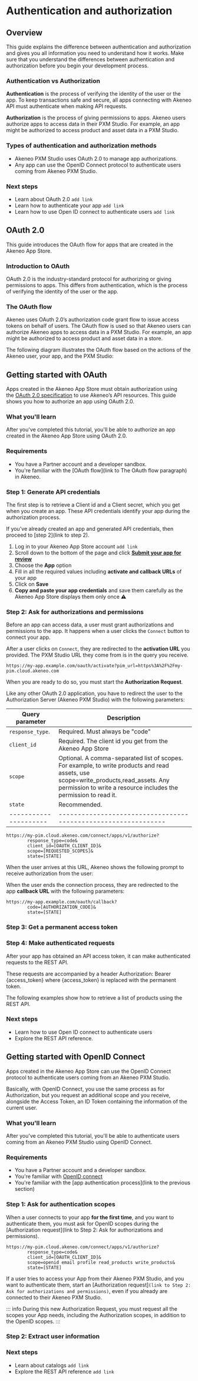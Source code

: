 # Authentication and authorization

## Overview

This guide explains the difference between authentication and authorization and gives you all information you need to understand how it works. Make sure that you understand the differences between authentication and authorization before you begin your development process.

### Authentication vs Authorization

**Authentication** is the process of verifying the identity of the user or the app. To keep transactions safe and secure, all apps connecting with Akeneo API must authenticate when making API requests.

**Authorization** is the process of giving permissions to apps. Akeneo users authorize apps to access data in their PXM Studio. For example, an app might be authorized to access product and asset data in a PXM Studio.

### Types of authentication and authorization methods

- Akeneo PXM Studio uses OAuth 2.0 to manage app authorizations.
- Any app can use the OpenID Connect protocol to authenticate users coming from Akeneo PXM Studio.

### Next steps

- Learn about OAuth 2.0 `add link`
- Learn how to authenticate your app `add link`
- Learn how to use Open ID connect to authenticate users `add link`

## OAuth 2.0

This guide introduces the OAuth flow for apps that are created in the Akeneo App Store.

### Introduction to OAuth

OAuth 2.0 is the industry-standard protocol for authorizing or giving permissions to apps. This differs from authentication, which is the process of verifying the identity of the user or the app.

### The OAuth flow

Akeneo uses OAuth 2.0’s authorization code grant flow to issue access tokens on behalf of users. The OAuth flow is used so that Akeneo users can authorize Akeneo apps to access data in a PXM Studio. For example, an app might be authorized to access product and asset data in a store.

The following diagram illustrates the OAuth flow based on the actions of the Akeneo user, your app, and the PXM Studio:

<!-- ![Schéma](../img/apps/xxx.png) -->



## Getting started with OAuth

Apps created in the Akeneo App Store must obtain authorization using the [OAuth 2.0 specification](https://datatracker.ietf.org/doc/html/rfc6749) to use Akeneo’s API resources. This guide shows you how to authorize an app using OAuth 2.0.

### What you'll learn

After you've completed this tutorial, you'll be able to authorize an app created in the Akeneo App Store using OAuth 2.0.

### Requirements

- You have a Partner account and a developer sandbox.
- You're familiar with the [OAuth flow](link to The OAuth flow paragraph) in Akeneo.

### Step 1: Generate API credentials

The first step is to retrieve a Client id and a Client secret, which you get when you create an app. These API credentials identify your app during the authorization process.

If you've already created an app and generated API credentials, then proceed to [step 2](link to step 2).

1. Log in to your Akeneo App Store account `add link`
2. Scroll down to the bottom of the page and click **[Submit your app for review](https://apps.akeneo.com/node/add/extension)**
3. Choose the **App** option
4. Fill in all the required values including **activate and callback URLs** of your app
5. Click on **Save**
6. **Copy and paste your app credentials** and save them carefully as the Akeneo App Store displays them only once ⚠️


### Step 2: Ask for authorizations and permissions

Before an app can access data, a user must grant authorizations and permissions to the app. It happens when a user clicks the `Connect` button to connect your app.

After a user clicks on `Connect`, they are redirected to the **activation URL** you provided. The PXM Studio URL they come from is in the query you receive.

```
https://my-app.example.com/oauth/activate?pim_url=https%3A%2F%2Fmy-pim.cloud.akeneo.com

```

When you are ready to do so, you must start the **Authorization Request**. 

Like any other OAuth 2.0 application, you have to redirect the user to the Authorization Server (Akeneo PXM Studio) with the following parameters:

| Query parameter      | Description        |
|---------------------|--------------------------------------------------------------|
| `response_type`.     | Required. Must always be "code" |
| `client_id`                 | Required. The client id you get from the Akeneo App Store |
| `scope`                     | Optional. A comma-separated list of scopes. For example, to write products and read assets, use scope=write_products,read_assets. Any permission to write a resource includes the permission to read it. |
| `state`                       | Recommended. |
|---------------------|--------------------------------------------------------------|


``` http
https://my-pim.cloud.akeneo.com/connect/apps/v1/authorize?
        response_type=code&
        client_id=[OAUTH_CLIENT_ID]&
        scope=[REQUESTED_SCOPES]&
        state=[STATE]

```

<!-- `add the list of authorization scopes` -->

When the user arrives at this URL, Akeneo shows the following prompt to receive authorization from the user:

<!-- `<add an image of the wizard>` -->

When the user ends the connection process, they are redirected to the app **callback URL** with the following parameters:

``` http
https://my-app.example.com/oauth/callback?
        code=[AUTHORIZATION_CODE]&
        state=[STATE]
```


### Step 3: Get a permanent access token

<!-- cf [https://api.akeneo.com/apps/using-oauth2.html#access-token-request](https://api.akeneo.com/apps/using-oauth2.html#access-token-request)  -->

### Step 4: Make authenticated requests

After your app has obtained an API access token, it can make authenticated requests to the REST API.

<!-- `To be validated`  -->
These requests are accompanied by a header Authorization: Bearer {access_token} where {access_token} is replaced with the permanent token.

The following examples show how to retrieve a list of products using the REST API.

<!-- `To be done` -->

<!-- 
### Step 5: Verify a request

`To be done - Shopify example`

*Every request or redirect from Akeneo to your app's server includes an **hmac** parameter that can be used to verify the authenticity of the request from Akeneo.*

*For each request, you must remove the **hmac** entry from the query string and process it through an HMAC-SHA256 hash function.*

*The following is an example of a query string. However, request parameters provided by Shopify are subject to change. Your verification strategy shouldn't depend on the parameters in the following example:* 
-->

### Next steps

- Learn how to use Open ID connect to authenticate users
- Explore the REST API reference.



## Getting started with OpenID Connect

Apps created in the Akeneo App Store can use the OpenID Connect protocol to authenticate users coming from an Akeneo PXM Studio.

Basically, with OpenID Connect, you use the same process as for Authorization, but you request an additional scope and you receive, alongside the Access Token, an ID Token containing the information of the current user.

### What you'll learn

After you've completed this tutorial, you'll be able to authenticate users coming from an Akeneo PXM Studio using OpenID Connect.

### Requirements

- You have a Partner account and a developer sandbox.
- You're familiar with [OpenID connect](https://openid.net/connect/)
- You're familiar with the [app authentication process](link to the previous section)

### Step 1: Ask for authentication scopes

When a user connects to your app **for the first time**, and you want to authenticate them, you must ask for OpenID scopes during the [Authorization request](link to Step 2: Ask for authorizations and permissions).

``` http
https://my-pim.cloud.akeneo.com/connect/apps/v1/authorize?
        response_type=code&
        client_id=[OAUTH_CLIENT_ID]&
        scope=openid email profile read_products write_products&
        state=[STATE]
```

<!-- `Add the list of authentication scopes here` -->

<!-- [https://api.akeneo.com/apps/access-scopes.html#available-authentication-scopes](https://api.akeneo.com/apps/access-scopes.html#available-authentication-scopes)  -->

If a user tries to access your App from their Akeneo PXM Studio, and you want to authenticate them, start an [Authorization request]`(link to Step 2: Ask for authorizations and permissions)`, even if you already are connected to their Akeneo PXM Studio.

::: info
During this new Authorization Request, you must request all the scopes your App needs, including the Authorization scopes, in addition to the OpenID scopes.
::: 

### Step 2: Extract user information

<!-- cf [https://api.akeneo.com/apps/using-openid.html#extracting-user-information-from-the-id-token](https://api.akeneo.com/apps/using-openid.html#extracting-user-information-from-the-id-token)  -->


### Next steps
- Learn about catalogs `add link`
- Explore the REST API reference `add link`
